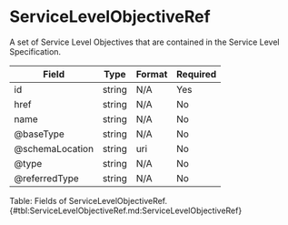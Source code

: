 <!--
    ATTENTION: This file was generated via gradle!
               Do NOT manually edit this file! Any such changes will be overwritten!
-->

# ServiceLevelObjectiveRef

A set of Service Level Objectives that are contained in the Service Level Specification.

| Field | Type | Format | Required |
|-------|---|--------|---|
| id | string | N/A | Yes |
| href | string | N/A | No |
| name | string | N/A | No |
| \@baseType | string | N/A | No |
| \@schemaLocation | string | uri | No |
| \@type | string | N/A | No |
| \@referredType | string | N/A | No |

Table: Fields of ServiceLevelObjectiveRef. {#tbl:ServiceLevelObjectiveRef.md:ServiceLevelObjectiveRef}
